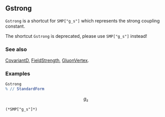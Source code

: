## Gstrong

`Gstrong`  is a shortcut for `SMP["g_s"]` which represents the strong coupling constant.

The shortcut `Gstrong` is deprecated, please use `SMP["g_s"]` instead!

### See also

[CovariantD](CovariantD), [FieldStrength](FieldStrength), [GluonVertex](GluonVertex).

### Examples

```mathematica
Gstrong
% // StandardForm
```

$$g_s$$

```
(*SMP["g_s"]*)
```